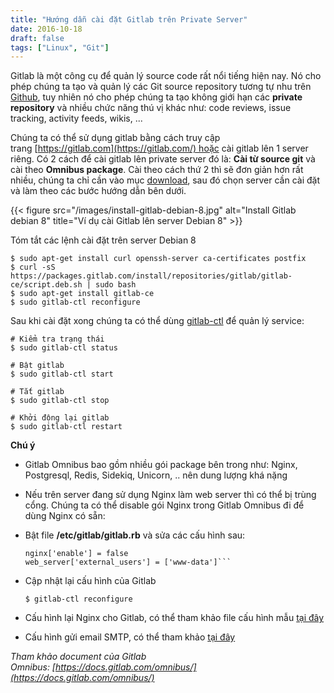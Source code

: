 ```yaml
---
title: "Hướng dẫn cài đặt Gitlab trên Private Server"
date: 2016-10-18
draft: false
tags: ["Linux", "Git"]
---
```


Gitlab là một công cụ để quản lý source code rất nổi tiếng hiện nay. Nó cho phép chúng ta tạo và quản lý các Git source repository tương tự nhu trên [Github](https://github.com/), tuy nhiên nó cho phép chúng ta tạo không giới hạn các **private repository** và nhiều chức năng thú vị khác như: code reviews, issue tracking, activity feeds, wikis, ...

Chúng ta có thể sử dụng gitlab bằng cách truy cập trang [https://gitlab.com](https://gitlab.com/) hoặc cài gitlab lên 1 server riêng. Có 2 cách để cài gitlab lên private server đó là: **Cài từ source git** và cài theo **Omnibus package**. Cài theo cách thứ 2 thì sẽ đơn giản hơn rất nhiều, chúng ta chỉ cần vào mục [download](https://about.gitlab.com/downloads/), sau đó chọn server cần cài đặt và làm theo các bước hướng dẫn bên dưới.

{{< figure src="/images/install-gitlab-debian-8.jpg" alt="Install Gitlab debian 8" title="Ví dụ cài Gitlab lên server Debian 8" >}}

Tóm tắt các lệnh cài đặt trên server Debian 8

```
$ sudo apt-get install curl openssh-server ca-certificates postfix
$ curl -sS https://packages.gitlab.com/install/repositories/gitlab/gitlab-ce/script.deb.sh | sudo bash
$ sudo apt-get install gitlab-ce
$ sudo gitlab-ctl reconfigure
```

Sau khi cài đặt xong chúng ta có thể dùng [gitlab-ctl](https://docs.gitlab.com/omnibus/maintenance/README.html) để quản lý service:

```
# Kiểm tra trạng thái
$ sudo gitlab-ctl status

# Bật gitlab
$ sudo gitlab-ctl start

# Tắt gitlab
$ sudo gitlab-ctl stop

# Khởi động lại gitlab
$ sudo gitlab-ctl restart
```

**Chú ý**

- Gitlab Omnibus bao gồm nhiều gói package bên trong như: Nginx, Postgresql, Redis, Sidekiq, Unicorn, .. nên dung lượng khá nặng

- Nếu trên server đang sử dụng Nginx làm web server thì có thể bị trùng cổng. Chúng ta có thể disable gói Nginx trong Gitlab Omnibus đi để dùng Nginx có sẵn:

- Bật file **/etc/gitlab/gitlab.rb** và sửa các cấu hình sau:

  ````
  nginx['enable'] = false
  web_server['external_users'] = ['www-data']```

  ````

- Cập nhật lại cấu hình của Gitlab

  ```
  $ gitlab-ctl reconfigure
  ```

- Cấu hình lại Nginx cho Gitlab, có thể tham khảo file cấu hình mẫu [tại đây](https://gitlab.com/gitlab-org/gitlab-recipes/blob/master/web-server/nginx/gitlab-omnibus-nginx.conf)
- Cấu hình gửi email SMTP, có thể tham khảo [tại đây](https://docs.gitlab.com/omnibus/settings/smtp.html)

_Tham khảo document của Gitlab Omnibus: [https://docs.gitlab.com/omnibus/​](https://docs.gitlab.com/omnibus/)_
